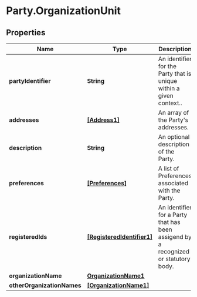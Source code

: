 # Party.OrganizationUnit

## Properties
Name | Type | Description | Notes
------------ | ------------- | ------------- | -------------
**partyIdentifier** | **String** | An identifier for the Party that is unique within a given context.. | [optional] 
**addresses** | [**[Address1]**](Address1.md) | An array of the Party&#39;s addresses. | [optional] 
**description** | **String** | An optional description of the Party. | [optional] [default to &#39;null&#39;]
**preferences** | [**[Preferences]**](Preferences.md) | A list of Preferences associated with the Party. | [optional] 
**registeredIds** | [**[RegisteredIdentifier1]**](RegisteredIdentifier1.md) | An identifier for a Party that has been assigend by a recognized or statutory body. | [optional] 
**organizationName** | [**OrganizationName1**](OrganizationName1.md) |  | [optional] 
**otherOrganizationNames** | [**[OrganizationName1]**](OrganizationName1.md) |  | [optional] 


